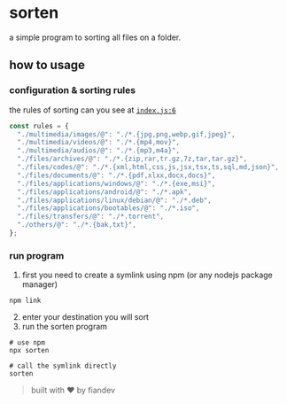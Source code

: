 # sorten
a simple program to sorting all files on a folder.

## how to usage

### configuration & sorting rules
the rules of sorting can you see at [`index.js:6`](https://github.com/fiandev/sorten/blob/f239923b5f1955ff3602284ca7098cea5d5dee79/index.js#L6C1-L7C6)
```javascript
const rules = {
  "./multimedia/images/@": "./*.{jpg,png,webp,gif,jpeg}",
  "./multimedia/videos/@": "./*.{mp4,mov}",
  "./multimedia/audios/@": "./*.{mp3,m4a}",
  "./files/archives/@": "./*.{zip,rar,tr.gz,7z,tar,tar.gz}",
  "./files/codes/@": "./*.{xml,html,css,js,jsx,tsx,ts,sql,md,json}",
  "./files/documents/@": "./*.{pdf,xlxx,docx,docs}",
  "./files/applications/windows/@": "./*.{exe,msi}",
  "./files/applications/android/@": "./*.apk",
  "./files/applications/linux/debian/@": "./*.deb",
  "./files/applications/bootables/@": "./*.iso",
  "./files/transfers/@": "./*.torrent",
  "./others/@": "./*.{bak,txt}",
};
```

### run program

1. first you need to create a symlink using npm (or any nodejs package manager)

  ```shell
  npm link
  ```

2. enter your destination you will sort
3. run the sorten program

  ```shell
  # use npm
  npx sorten
  
  # call the symlink directly
  sorten
  ```


> built with ❤️ by fiandev
